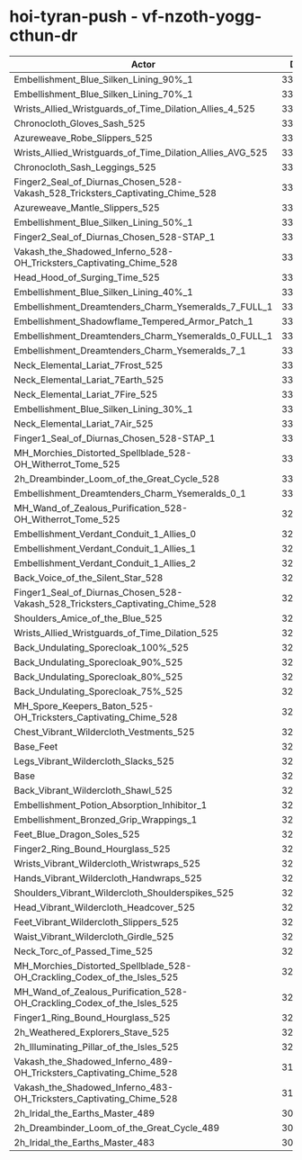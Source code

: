 # hoi-tyran-push - vf-nzoth-yogg-cthun-dr
| Actor | DPS | Increase |
|---|:---:|:---:|
|Embellishment_Blue_Silken_Lining_90%_1|338253|3.21%|
|Embellishment_Blue_Silken_Lining_70%_1|335826|2.47%|
|Wrists_Allied_Wristguards_of_Time_Dilation_Allies_4_525|335691|2.42%|
|Chronocloth_Gloves_Sash_525|334995|2.21%|
|Azureweave_Robe_Slippers_525|334623|2.10%|
|Wrists_Allied_Wristguards_of_Time_Dilation_Allies_AVG_525|334215|1.97%|
|Chronocloth_Sash_Leggings_525|333926|1.89%|
|Finger2_Seal_of_Diurnas_Chosen_528-Vakash_528_Tricksters_Captivating_Chime_528|333893|1.88%|
|Azureweave_Mantle_Slippers_525|333439|1.74%|
|Embellishment_Blue_Silken_Lining_50%_1|333361|1.71%|
|Finger2_Seal_of_Diurnas_Chosen_528-STAP_1|333181|1.66%|
|Vakash_the_Shadowed_Inferno_528-OH_Tricksters_Captivating_Chime_528|333053|1.62%|
|Head_Hood_of_Surging_Time_525|332462|1.44%|
|Embellishment_Blue_Silken_Lining_40%_1|332195|1.36%|
|Embellishment_Dreamtenders_Charm_Ysemeralds_7_FULL_1|332063|1.32%|
|Embellishment_Shadowflame_Tempered_Armor_Patch_1|331825|1.24%|
|Embellishment_Dreamtenders_Charm_Ysemeralds_0_FULL_1|331269|1.08%|
|Embellishment_Dreamtenders_Charm_Ysemeralds_7_1|331102|1.02%|
|Neck_Elemental_Lariat_7Frost_525|331089|1.02%|
|Neck_Elemental_Lariat_7Earth_525|331007|1.00%|
|Neck_Elemental_Lariat_7Fire_525|330958|0.98%|
|Embellishment_Blue_Silken_Lining_30%_1|330914|0.97%|
|Neck_Elemental_Lariat_7Air_525|330698|0.90%|
|Finger1_Seal_of_Diurnas_Chosen_528-STAP_1|330441|0.82%|
|MH_Morchies_Distorted_Spellblade_528-OH_Witherrot_Tome_525|330279|0.77%|
|2h_Dreambinder_Loom_of_the_Great_Cycle_528|330159|0.74%|
|Embellishment_Dreamtenders_Charm_Ysemeralds_0_1|330072|0.71%|
|MH_Wand_of_Zealous_Purification_528-OH_Witherrot_Tome_525|329975|0.68%|
|Embellishment_Verdant_Conduit_1_Allies_0|329931|0.67%|
|Embellishment_Verdant_Conduit_1_Allies_1|329786|0.62%|
|Embellishment_Verdant_Conduit_1_Allies_2|329746|0.61%|
|Back_Voice_of_the_Silent_Star_528|329074|0.41%|
|Finger1_Seal_of_Diurnas_Chosen_528-Vakash_528_Tricksters_Captivating_Chime_528|328961|0.37%|
|Shoulders_Amice_of_the_Blue_525|328945|0.37%|
|Wrists_Allied_Wristguards_of_Time_Dilation_525|328942|0.37%|
|Back_Undulating_Sporecloak_100%_525|328860|0.34%|
|Back_Undulating_Sporecloak_90%_525|328779|0.32%|
|Back_Undulating_Sporecloak_80%_525|328711|0.29%|
|Back_Undulating_Sporecloak_75%_525|328643|0.27%|
|MH_Spore_Keepers_Baton_525-OH_Tricksters_Captivating_Chime_528|328446|0.21%|
|Chest_Vibrant_Wildercloth_Vestments_525|328081|0.10%|
|Base_Feet|327999|0.08%|
|Legs_Vibrant_Wildercloth_Slacks_525|327848|0.03%|
|Base|327745|0.00%|
|Back_Vibrant_Wildercloth_Shawl_525|327742|0.00%|
|Embellishment_Potion_Absorption_Inhibitor_1|327709|-0.01%|
|Embellishment_Bronzed_Grip_Wrappings_1|327618|-0.04%|
|Feet_Blue_Dragon_Soles_525|327615|-0.04%|
|Finger2_Ring_Bound_Hourglass_525|327562|-0.06%|
|Wrists_Vibrant_Wildercloth_Wristwraps_525|327372|-0.11%|
|Hands_Vibrant_Wildercloth_Handwraps_525|327324|-0.13%|
|Shoulders_Vibrant_Wildercloth_Shoulderspikes_525|327261|-0.15%|
|Head_Vibrant_Wildercloth_Headcover_525|327218|-0.16%|
|Feet_Vibrant_Wildercloth_Slippers_525|327087|-0.20%|
|Waist_Vibrant_Wildercloth_Girdle_525|327045|-0.21%|
|Neck_Torc_of_Passed_Time_525|326964|-0.24%|
|MH_Morchies_Distorted_Spellblade_528-OH_Crackling_Codex_of_the_Isles_525|326568|-0.36%|
|MH_Wand_of_Zealous_Purification_528-OH_Crackling_Codex_of_the_Isles_525|326386|-0.41%|
|Finger1_Ring_Bound_Hourglass_525|326336|-0.43%|
|2h_Weathered_Explorers_Stave_525|325782|-0.60%|
|2h_Illuminating_Pillar_of_the_Isles_525|325304|-0.74%|
|Vakash_the_Shadowed_Inferno_489-OH_Tricksters_Captivating_Chime_528|316115|-3.55%|
|Vakash_the_Shadowed_Inferno_483-OH_Tricksters_Captivating_Chime_528|314346|-4.09%|
|2h_Iridal_the_Earths_Master_489|306550|-6.47%|
|2h_Dreambinder_Loom_of_the_Great_Cycle_489|305713|-6.72%|
|2h_Iridal_the_Earths_Master_483|302844|-7.60%|
